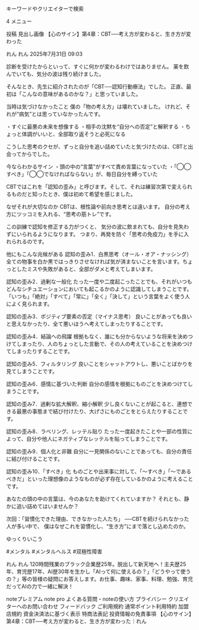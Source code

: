 キーワードやクリエイターで検索


4
メニュー

 投稿
見出し画像
【心のサイン】第4章：CBT──考え方が変わると、生き方が変わった

れん
れん
2025年7月31日 09:03

診断を受けたからといって、すぐに何かが変わるわけではありません。
薬を飲んでいても、気分の波は残り続けました。

そんなとき、先生に紹介されたのが「CBT──認知行動療法」でした。
正直、最初は「こんなの意味があるのかな？」と思っていました。

当時は気づけなかったこと
僕の「物の考え方」は壊れていました。
けれど、それが“病気”とは思っていなかったんです。

・すぐに最悪の未来を想像する
・相手の沈黙を“自分への否定”と解釈する
・ちょっと体調がいいと、全部取り返そうと必死になる

こうした思考のクセが、ずっと自分を追い詰めていたと気づけたのは、CBTと出会ってからでした。

今ならわかるサイン
・頭の中の“言葉”がすべて責め言葉になっていた
・「◯◯すべき」「◯◯でなければならない」が、毎日自分を縛っていた

CBTではこれを「認知の歪み」と呼びます。そして、それは練習次第で変えられるものだと知ったとき、僕は初めて希望を感じました。

なぜそれが大切なのか
CBTは、根性論や前向き思考とは違います。
自分の考え方にツッコミを入れる、“思考の筋トレ”です。

この訓練で認知を修正する力がつくと、
気分の波に飲まれても、自分を見失わずにいられるようになります。
つまり、再発を防ぐ「思考の免疫力」を手に入れられるのです。

他にもこんな兆候がある
認知の歪み1．白黒思考（オール・オア・ナッシング）
全ての物事を白か黒ではっきりさせなければ気が済まないことを言います。ちょっとしたミスや失敗があると、全部がダメと考えてしまいます。

認知の歪み2．過剰な一般化
たった一度や二度起こったことでも、それがいつもどんなシチュエーションにおいても起こるかのように認識してしまうことです。「いつも」「絶対」「すべて」「常に」「全く」「決して」という言葉をよく使う人によく見られます。

認知の歪み3．ポジティブ要素の否定（マイナス思考）
良いことがあっても良いと思えなかったり、全て悪いほうへ考えてしまったりすることです。

認知の歪み4．結論への飛躍
根拠もなく、誰にも分からないような将来を決めつけてしまったり、人のちょっとした言動で、その人の考えていることを決めつけてしまったりすることです。

認知の歪み5．フィルタリング
良いことをシャットアウトし、悪いことばかりを見てしまうことです。

認知の歪み6．感情に基づいた判断
自分の感情を根拠にものごとを決めつけてしまうことです。

認知の歪み7．過剰な拡大解釈、縮小解釈
少し良くないことが起こると、連想できる最悪の事態まで結び付けたり、大げさにものごとをとらえたりすることです。

認知の歪み8．ラベリング、レッテル貼り
たった一度起きたことや一部の性質によって、自分や他人にネガティブなレッテルを貼ってしまうことです。

認知の歪み9．個人化と非難
自分に一見関係のないことであっても、自分の責任に結び付けることです。

認知の歪み10．「すべき」化
ものごとや出来事に対して、「～すべき」「～であるべきだ」といった理想像のようなものが必ず存在しているかのように考えることです。

あなたの頭の中の言葉は、今のあなたを助けてくれていますか？
それとも、静かに追い詰めてはいませんか？

次回：「習慣化できた理由、できなかった人たち」
──CBTを続けられなかった人が多い中で、
僕はなぜこれを習慣化し、“生き方”にまで落とし込めたのか。

ゆっくりいこう

#メンタル
#メンタルヘルス
#双極性障害





れん
れん
120時間残業のブラック企業歴25年。脱出して新天地へ！主夫歴25年、育児歴17年、AI歴30年を生かし「AIって何に使えるの？」「どうやって使うの？」等の皆様の疑問にお答えします。お仕事、趣味、家事、料理、勉強、育児だってAIの力で一緒に解決！



noteプレミアム
note pro
よくある質問・noteの使い方
プライバシー
クリエイターへのお問い合わせ
フィードバック
ご利用規約
通常ポイント利用特約
加盟店規約
資⾦決済法に基づく表⽰
特商法表記
投資情報の免責事項
【心のサイン】第4章：CBT──考え方が変わると、生き方が変わった｜れん

